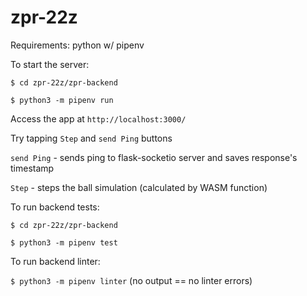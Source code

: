 # zpr-22z

Requirements: python w/ pipenv

To start the server:

`$ cd zpr-22z/zpr-backend`

`$ python3 -m pipenv run`

Access the app at `http://localhost:3000/`

Try tapping `Step` and `send Ping` buttons

`send Ping` - sends ping to flask-socketio server and saves response's timestamp

`Step` - steps the ball simulation (calculated by WASM function)

To run backend tests:

`$ cd zpr-22z/zpr-backend`

`$ python3 -m pipenv test`

To run backend linter:

`$ python3 -m pipenv linter` (no output == no linter errors)
